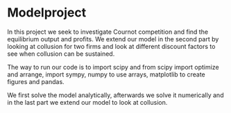 # Modelproject

In this project we seek to investigate Cournot competition and find the equilibrium output and profits. We extend our model in the second part by looking at collusion for two firms and look at different discount factors to see when collusion can be sustained.

The way to run our code is to import scipy and from scipy import optimize and arrange, import sympy, numpy to use arrays, matplotlib to create figures and pandas.

We first solve the model analytically, afterwards we solve it numerically and in the last part we extend our model to look at collusion.